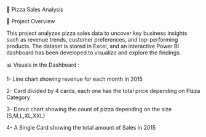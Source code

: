 🍕 Pizza Sales Analysis

📌 Project Overview

This project analyzes pizza sales data to uncover key business insights such as revenue trends, customer preferences, and top-performing products. The dataset is stored in Excel, and an interactive Power BI dashboard has been developed to visualize and explore the findings.

📊 Visuals in the Dashboard :

1- Line chart showing revenue for each month in 2015

2- Card divided by 4 cards, each one has the total price depending on Pizza Category

3- Donut chart showing the count of pizza depending on the size (S,M,L,XL,XXL)

4- A Single Card showing the total amount of Sales in 2015

